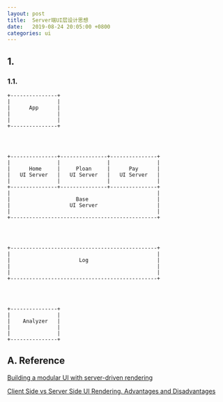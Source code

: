 ```yaml
---
layout: post
title:  Server端UI层设计思想
date:   2019-08-24 20:05:00 +0800
categories: ui
---
```


> 

## 1. 

### 1.1. 



```
+---------------+
|               |
|      App      |
|               |
|               |
+---------------+




+---------------+---------------+---------------+
|               |               |               |
|      Home     |     Ploan     |      Pay      |
|   UI Server   |   UI Server   |   UI Server   |
|               |               |               |
+---------------+---------------+---------------+
|                                               |
|                     Base                      |
|                   UI Server                   |
|                                               |
+-----------------------------------------------+




+-----------------------------------------------+
|                                               |
|                      Log                      |
|                                               |
|                                               |
+-----------------------------------------------+




+---------------+
|               |
|    Analyzer   |
|               |
|               |
+---------------+

```



## A. Reference

[Building a modular UI with server-driven rendering](https://infinum.co/the-capsized-eight/building-modular-ui-with-server-driven-rendering)

[Client Side vs Server Side UI Rendering. Advantages and Disadvantages](https://blog.webix.com/client-side-vs-server-side-ui-rendering)



